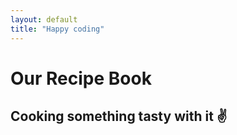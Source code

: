 ```yaml
---
layout: default
title: "Happy coding"
---
```


<div class="py-24 max-w-xl mx-auto text-center">
  <h1 class="text-xl mb-12">
    <span class="text-4xl block">
      Our Recipe Book
    </span>
  </h1>

  <h2>Cooking something tasty with it ✌️</h2>
</div>
